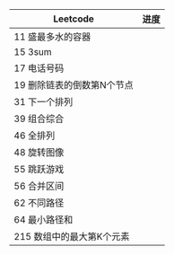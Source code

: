 | Leetcode                                       | 进度         |
| ------------------------------------------------------------ | ------------ |
|         11 盛最多水的容器                            | |    
|         15 3sum                    | |     
|         17 电话号码            | |   
|         19 删除链表的倒数第N个节点    | | 
|         31 下一个排列    | | 
|         39 组合综合  | | 
|         46 全排列  | | 
|         48 旋转图像  | | 
|         55 跳跃游戏  | | 
|         56 合并区间 | | 
|         62 不同路径  | | 
|         64 最小路径和  | | 
|         215 数组中的最大第K个元素  | | 
